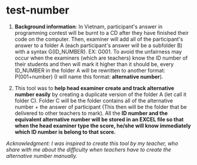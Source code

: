 # test-number

1. **Background information**: In Vietnam, participant's answer in programming contest will be burnt to a CD after they have finished their code on the computer. Then, examiner will add all of the participant's answer to a folder A (each participant's answer will be a subfolder B) with a syntax G(ID_NUMBER). EX: G001. To avoid the unfairness may occur when the examiners (which are teachers) know the ID number of their students and then will mark it higher than it should be, every ID_NUMBER in the folder A will be rewritten to another format: P(001+number) (I will name this format: **alternative number**). 

2. This tool was to **help head examiner create and track alternative number easily** by creating a duplicate version of the folder A (let call it folder C). Folder C will be the folder contains all of the alternative number + the answer of participant (This then will be the folder that be delivered to other teachers to mark). All the **ID number and the equivalent alternative number will be stored in an EXCEL file so that when the head examiner type the score, he/she will know immediately which ID number is belong to that score.**

*Acknowledgment: I was inspired to create this tool by my teacher, who share with me about the difficulty when teachers have to create the alternative number manually.* 
